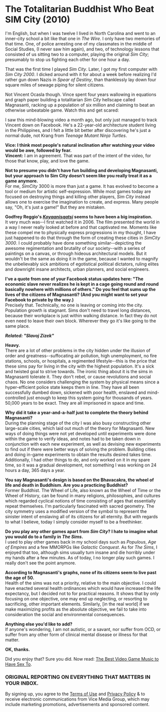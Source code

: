 # The Totalitarian Buddhist Who Beat SIM City (2010)

I'm English, but when I was twelve I lived in North Carolina and went to an inner-city school a bit like that one in _The Wire_. I only have two memories of that time. One, of police arresting one of my classmates in the middle of Social Studies, (I never saw him again), and two, of technology lessons that consisted of us sitting two to a computer, playing the original _Sim City_; presumably to stop us fighting each other for one hour a day.

That was the first time I played _Sim City_. Later, I got my first computer with _Sim City 2000_. I dicked around with it for about a week before realizing I'd rather gun down Nazis in _Spear of Destiny_, than thanklessly lay down four square miles of sewage piping for silent citizens.

Not Vincent Ocasla though. Vince spent four years wallowing in equations and graph paper building a totalitarian _Sim City_ hellscape called Magnasanti, racking up a population of six million and claiming to beat an otherwise unbeatable game. Watch this and get scared:

I saw this mind-blowing video a month ago, but only just managed to track Vincent down on Facebook. He's a 22-year-old architecture student living in the Philippines, and I felt a little bit better after discovering he's just a normal dude, not Krang from _Teenage Mutant Ninja Turtles_.

**Vice: I think most people's natural inclination after watching your video would be awe, followed by fear.**  
**Vincent:** I am in agreement. That was part of the intent of the video, for those that know, play, and love the game.

**Not to presume you didn't have fun building and developing Magnasanti, but your approach to Sim City doesn't seem like you really treat it as a game anymore.**  
For me, _SimCity_ 3000 is more than just a game. It has evolved to become a tool or medium for artistic self-expression. While most games today are focused on destroying things and killing other players, _Sim City_ instead allows one to exercise the imagination to create, and express. Many people say, "Oh, it's just a game!" But they are mistaken.

**Godfrey Reggio's _[Koyaanisqatsi](https://web.archive.org/web/20211117094441/http://www.youtube.com/watch?v=PirH8PADDgQ)_ seems to have been a big inspiration.**  
It very much was--I first watched it in 2006. The film presented the world in a way I never really looked at before and that captivated me. Moments like these compel me to physically express progressions in my thought, I have just happened to do that through the form of creating these cities in _SimCity 3000_. I could probably have done something similar--depicting the awesome regimentation and brutality of our society--with a series of paintings on a canvas, or through hideous architectural models. But it wouldn't be the same as doing it in the game, because I wanted to magnify the unbelievably sick ambitions of egotistical political dictators, ruling elites and downright insane architects, urban planners, and social engineers.

**I've a quote from one of your Facebook status updates here: "The economic slave never realizes he is kept in a cage going round and round basically nowhere with millions of others." Do you feel that sums up the lives of the citizens of Magnasanti? (And you might want to set your Facebook to private by the way.)**  
Precisely that. Technically, no one is leaving or coming into the city. Population growth is stagnant. Sims don't need to travel long distances, because their workplace is just within walking distance. In fact they do not even need to leave their own block. Wherever they go it's like going to the same place.

_**Related: "Slavoj Zizek"**_

**Heavy.**  
There are a lot of other problems in the city hidden under the illusion of order and greatness--suffocating air pollution, high unemployment, no fire stations, schools, or hospitals, a regimented lifestyle--this is the price that these sims pay for living in the city with the highest population. It's a sick and twisted goal to strive towards. The ironic thing about it is the sims in Magnasanti tolerate it. They don't rebel, or cause revolutions and social chaos. No one considers challenging the system by physical means since a hyper-efficient police state keeps them in line. They have all been successfully dumbed down, sickened with poor health, enslaved and mind-controlled just enough to keep this system going for thousands of years. 50,000 years to be exact. They are all imprisoned in space and time.

**Why did it take a year-and-a-half just to complete the theory behind Magnasanti?**  
During the planning stage of the city I was also busy constructing other large-scale cities, which laid out much of the theory for Magnasanti. New ways of doing things were not yet developed until experiments were done within the game to verify ideas, and notes had to be taken down in conjunction with each new experiment, as well as devising new experiments to find out if there were better ways of solving the problem. Building cities and doing in-game experiments to obtain the results desired takes time. Additionally, I had other things to do, and only worked on it in my spare time, so it was a gradual development, not something I was working on 24 hours a day, 365 days a year.

**You say Magnasanti's design is based on the Bhavacakra, the wheel of life and death in Buddhism. Are you a practicing Buddhist?**  
Former Buddhist. The Wheel of Life, also known as the Wheel of Time or the Wheel of History, can be found in many religions, philosophies, and cultures which regarded cyclical notions of time consisting of ages that essentially repeat themselves. I'm particularly fascinated with sacred geometry. The city symmetry uses a modified version of the symbol to represent the sinister intent of enslaving all of its citizens for all eternity. But with regards to what I believe, today I simply consider myself to be a freethinker.

**Do you play any other games apart from _Sim City_? I hate to imagine what you would do to a family in _The Sims_.**  
I used to play other games back in my school days such as _Populous_, _Age of Empires_ and a few MMORPGs like _Galactic Conquest_. As for _The Sims_, I enjoyed that too, although sims usually turn insane and die horribly under my hands after a few minutes. As of today, I no longer play such games. I really don't see the point anymore.

**According to Magnasanti's graphs, none of its citizens seem to live past the age of 50.**  
Health of the sims was not a priority, relative to the main objective. I could have enacted several health ordinances which would have increased the life expectancy, but I decided not to for practical reasons. It shows that by only focusing on one objective, one may end up neglecting, or resorting to sacrificing, other important elements. Similarly, \[in the real world\] if we make maximizing profits as the absolute objective, we fail to take into consideration the social and environmental consequences.

**Anything else you'd like to add?**  
If anyone's wondering, I am not autistic, or a savant, nor suffer from OCD, or suffer from any other form of clinical mental disease or illness for that matter.

**OK, thanks.**

Did you enjoy that? Sure you did. Now read: [The Best Video Game Music to Have Sex To](https://web.archive.org/web/20211117094441/http://www.vice.com/read/the-best-video-game-music-to-have-sex-to).

### ORIGINAL REPORTING ON EVERYTHING THAT MATTERS IN YOUR INBOX.

By signing up, you agree to the [Terms of Use](https://web.archive.org/web/20211117094441/https://www.vice.com/en_us/page/terms-of-use.html) and [Privacy Policy](https://web.archive.org/web/20211117094441/https://www.vice.com/en_us/page/privacy-policy.html) & to receive electronic communications from Vice Media Group, which may include marketing promotions, advertisements and sponsored content.